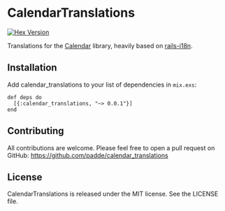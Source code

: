 # CalendarTranslations

[![Hex Version](http://img.shields.io/hexpm/v/calendar_translations.svg?style=flat)](https://hex.pm/packages/calendar_translations)

Translations for the [Calendar](https://github.com/lau/calendar) library,
heavily based on [rails-i18n](https://github.com/svenfuchs/rails-i18n).

## Installation

Add calendar_translations to your list of dependencies in `mix.exs`:

    def deps do
      [{:calendar_translations, "~> 0.0.1"}]
    end

## Contributing

All contributions are welcome. Please feel free to open a pull request on
GitHub: https://github.com/padde/calendar_translations

## License

CalendarTranslations is released under the MIT license. See the LICENSE file.

